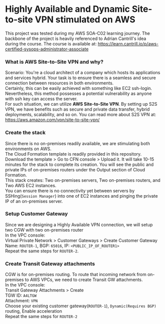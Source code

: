 # Highly Available and Dynamic Site-to-site VPN stimulated on AWS 
This project was tested during my AWS SOA-C02 learning journey. The backbone of the project is heavily referenced to Adrian Cantrill's idea during the course. The course is available at: https://learn.cantrill.io/p/aws-certified-sysops-administrator-associate

### What is AWS Site-to-Site VPN and why?
Scenario: You're a cloud architect of a company which hosts its applications and services hybrid. Your task is to ensure there is a seamless and secure connection between resources in both environments. <br>
Certainly, this can be easily achieved with something like EC2 ssh-login. Nevertheless, this method possesses a potential vulnerability as anyone with ssh key can access the server. <br>
For such situation, we can utilize **AWS Site-to-Site VPN**. By setting up S2S VPN, we have benefits such as secure and private data transfer, hybrid deployments, scalability, and so on. You can read more about S2S VPN at: https://aws.amazon.com/vpn/site-to-site-vpn/

### Create the stack
Since there is no on-premises readily available, we are stimulating both environments on AWS. <br>
The Cloud Formation template is readily provided in this repository. Download the template > Go to CFN console > Upload it. It will take 10-15 minutes for the stack to complete its creation. You will see the public and private IPs of on-premises routers under the Output section of Cloud Formation. <br>
This stack creates: Two on-premises servers, Two on-premises routers, and Two AWS EC2 instances. <br>
You can ensure there is no connectivity yet between servers by SSHing(`Session Manager`) into one of EC2 instances and pinging the private IP of an on-premises server.

### Setup Customer Gateway
Since we are designing a Highly Available VPN connection, we will setup two CGW with two on-premises router <br>
In the VPC console: <br>
Virtual Private Network > Customer Gateways > Create Customer Gateway <br>
Name: `ROUTER-1`, BGP: `65016`, IP: `<PUBLIC_IP_OF_ROUTER1>` <br>
Repeat the same steps for `ROUTER-2`.  

### Create Transit Gateway attachments 
CGW is for on-premises routing. To route that incoming network from on-premises to AWS VPCs, we need to create Transit GW attachments. <br>
In the VPC console: <br>
Transit Gateway Attachments > Create <br>
TGW ID: `A4LTGW` <br>
Attachment: `VPN` <br>
Choose your existing customer gateway(`ROUTER-1`), `Dynamic(Requires BGP)` routing, Enable acceleration <br>
Repeat the same steps for `ROUTER-2`




